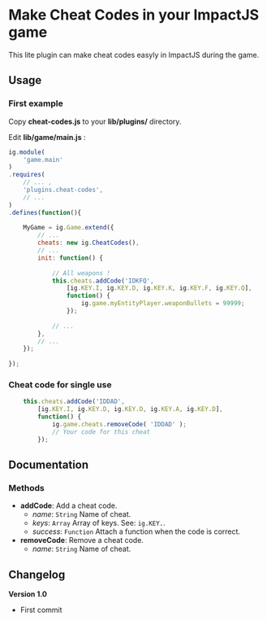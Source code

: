 # Make Cheat Codes in your ImpactJS game

This lite plugin can make cheat codes easyly in ImpactJS during the game.


## Usage

### First example
Copy **cheat-codes.js** to your **lib/plugins/** directory.

Edit **lib/game/main.js** :
```javascript
ig.module( 
	'game.main'
)
.requires(
	// ... ,
	'plugins.cheat-codes',
	// ...
)
.defines(function(){
	
	MyGame = ig.Game.extend({
		// ...
		cheats: new ig.CheatCodes(),
		// ...
		init: function() {
			
			// All weapons !
			this.cheats.addCode('IDKFQ',
				[ig.KEY.I, ig.KEY.D, ig.KEY.K, ig.KEY.F, ig.KEY.Q],
				function() {
					ig.game.myEntityPlayer.weaponBullets = 99999;
				});
			
			// ...
		},
		// ...
	});
	
});
```

### Cheat code for single use
```javascript
	this.cheats.addCode('IDDAD',
		[ig.KEY.I, ig.KEY.D, ig.KEY.D, ig.KEY.A, ig.KEY.D],
		function() {
			ig.game.cheats.removeCode( 'IDDAD' );
			// Your code for this cheat
		});
```

## Documentation

### Methods
* **addCode**: Add a cheat code.
	* *name*: `String` Name of cheat.
	* *keys*: `Array` Array of keys. See: `ig.KEY.`.
	* *success*: `Function` Attach a function when the code is correct.
* **removeCode**: Remove a cheat code.
	* *name*: `String` Name of cheat.


## Changelog

**Version 1.0**
* First commit



